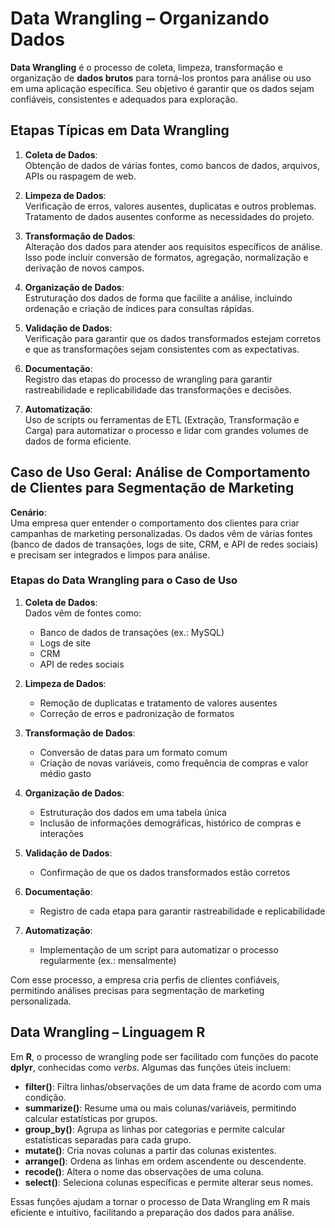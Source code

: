 # Data Wrangling – Organizando Dados

**Data Wrangling** é o processo de coleta, limpeza, transformação e organização de **dados brutos** para torná-los prontos para análise ou uso em uma aplicação específica. Seu objetivo é garantir que os dados sejam confiáveis, consistentes e adequados para exploração.

## Etapas Típicas em Data Wrangling

1. **Coleta de Dados**:  
   Obtenção de dados de várias fontes, como bancos de dados, arquivos, APIs ou raspagem de web.

2. **Limpeza de Dados**:  
   Verificação de erros, valores ausentes, duplicatas e outros problemas. Tratamento de dados ausentes conforme as necessidades do projeto.

3. **Transformação de Dados**:  
   Alteração dos dados para atender aos requisitos específicos de análise. Isso pode incluir conversão de formatos, agregação, normalização e derivação de novos campos.

4. **Organização de Dados**:  
   Estruturação dos dados de forma que facilite a análise, incluindo ordenação e criação de índices para consultas rápidas.

5. **Validação de Dados**:  
   Verificação para garantir que os dados transformados estejam corretos e que as transformações sejam consistentes com as expectativas.

6. **Documentação**:  
   Registro das etapas do processo de wrangling para garantir rastreabilidade e replicabilidade das transformações e decisões.

7. **Automatização**:  
   Uso de scripts ou ferramentas de ETL (Extração, Transformação e Carga) para automatizar o processo e lidar com grandes volumes de dados de forma eficiente.

## Caso de Uso Geral: Análise de Comportamento de Clientes para Segmentação de Marketing

**Cenário**:  
Uma empresa quer entender o comportamento dos clientes para criar campanhas de marketing personalizadas. Os dados vêm de várias fontes (banco de dados de transações, logs de site, CRM, e API de redes sociais) e precisam ser integrados e limpos para análise.

### Etapas do Data Wrangling para o Caso de Uso

1. **Coleta de Dados**:  
   Dados vêm de fontes como:
   - Banco de dados de transações (ex.: MySQL)
   - Logs de site
   - CRM
   - API de redes sociais

2. **Limpeza de Dados**:  
   - Remoção de duplicatas e tratamento de valores ausentes
   - Correção de erros e padronização de formatos

3. **Transformação de Dados**:  
   - Conversão de datas para um formato comum
   - Criação de novas variáveis, como frequência de compras e valor médio gasto

4. **Organização de Dados**:  
   - Estruturação dos dados em uma tabela única
   - Inclusão de informações demográficas, histórico de compras e interações

5. **Validação de Dados**:  
   - Confirmação de que os dados transformados estão corretos

6. **Documentação**:  
   - Registro de cada etapa para garantir rastreabilidade e replicabilidade

7. **Automatização**:  
   - Implementação de um script para automatizar o processo regularmente (ex.: mensalmente)

Com esse processo, a empresa cria perfis de clientes confiáveis, permitindo análises precisas para segmentação de marketing personalizada.

## Data Wrangling – Linguagem R

Em **R**, o processo de wrangling pode ser facilitado com funções do pacote **dplyr**, conhecidas como *verbs*. Algumas das funções úteis incluem:

- **filter()**: Filtra linhas/observações de um data frame de acordo com uma condição.
- **summarize()**: Resume uma ou mais colunas/variáveis, permitindo calcular estatísticas por grupos.
- **group_by()**: Agrupa as linhas por categorias e permite calcular estatísticas separadas para cada grupo.
- **mutate()**: Cria novas colunas a partir das colunas existentes.
- **arrange()**: Ordena as linhas em ordem ascendente ou descendente.
- **recode()**: Altera o nome das observações de uma coluna.
- **select()**: Seleciona colunas específicas e permite alterar seus nomes.

Essas funções ajudam a tornar o processo de Data Wrangling em R mais eficiente e intuitivo, facilitando a preparação dos dados para análise.

